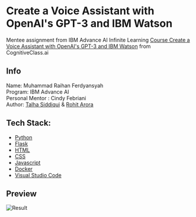 # Create a Voice Assistant with OpenAI's GPT-3 and IBM Watson
Mentee assignment from IBM Advance AI Infinite Learning
[Course Create a Voice Assistant with OpenAI's GPT-3 and IBM Watson](https://cognitiveclass.ai/courses/chatapp-powered-by-openai) from CognitiveClass.ai

## Info
Name: Muhammad Raihan Ferdyansyah\
Program: IBM Advance AI\
Personal Mentor : Cindy Febriani\
Author: [Talha Siddiqui](https://www.linkedin.com/in/talha01siddiqui/) & [Rohit Arora](https://www.linkedin.com/in/arora-r/)

## Tech Stack: 
- [Python](https://www.python.org/)
- [Flask](https://flask.palletsprojects.com/en/3.0.x/)
- [HTML](https://id.wikipedia.org/wiki/HTML)
- [CSS](https://en.wikipedia.org/wiki/CSS)
- [Javascript](https://id.wikipedia.org/wiki/JavaScript)
- [Docker](https://www.docker.com/)
- [Visual Studio Code](https://code.visualstudio.com/)

## Preview
![Result](https://imgur.com/mGdTeMN.png)
